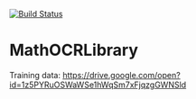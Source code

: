 [![Build Status](https://semaphoreci.com/api/v1/valentk777/mathocrlibrary/branches/master/badge.svg)](https://semaphoreci.com/valentk777/mathocrlibrary)

# MathOCRLibrary

Training data:
https://drive.google.com/open?id=1z5PYRuOSWaWSe1hWqSm7xFjqzgGWNSld
